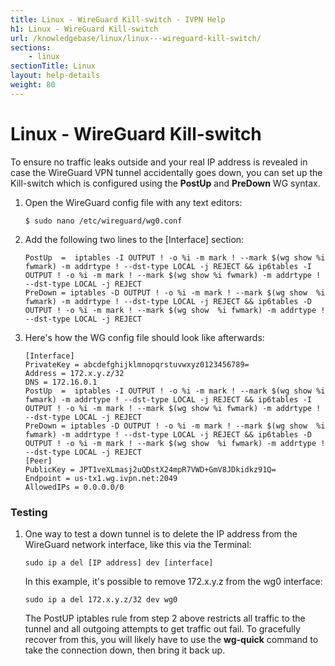 ```yaml
---
title: Linux - WireGuard Kill-switch - IVPN Help
h1: Linux - WireGuard Kill-switch
url: /knowledgebase/linux/linux---wireguard-kill-switch/
sections:
    - linux
sectionTitle: Linux
layout: help-details
weight: 80
---
```

# Linux - WireGuard Kill-switch

To ensure no traffic leaks outside and your real IP address is revealed in case the WireGuard VPN tunnel accidentally goes down, you can set up the Kill-switch which is configured using the **PostUp** and **PreDown** WG syntax.

1.  Open the WireGuard config file with any text editors:

    ```
    $ sudo nano /etc/wireguard/wg0.conf
    ```

2.  Add the following two lines to the [Interface] section:

    ```
    PostUp  =  iptables -I OUTPUT ! -o %i -m mark ! --mark $(wg show %i fwmark) -m addrtype ! --dst-type LOCAL -j REJECT && ip6tables -I OUTPUT ! -o %i -m mark ! --mark $(wg show %i fwmark) -m addrtype ! --dst-type LOCAL -j REJECT
    PreDown = iptables -D OUTPUT ! -o %i -m mark ! --mark $(wg show  %i fwmark) -m addrtype ! --dst-type LOCAL -j REJECT && ip6tables -D OUTPUT ! -o %i -m mark ! --mark $(wg show  %i fwmark) -m addrtype ! --dst-type LOCAL -j REJECT
    ```

3.  Here's how the WG config file should look like afterwards:

    ```
    [Interface]
    PrivateKey = abcdefghijklmnopqrstuvwxyz0123456789=
    Address = 172.x.y.z/32
    DNS = 172.16.0.1
    PostUp  =  iptables -I OUTPUT ! -o %i -m mark ! --mark $(wg show %i fwmark) -m addrtype ! --dst-type LOCAL -j REJECT && ip6tables -I OUTPUT ! -o %i -m mark ! --mark $(wg show %i fwmark) -m addrtype ! --dst-type LOCAL -j REJECT
    PreDown = iptables -D OUTPUT ! -o %i -m mark ! --mark $(wg show  %i fwmark) -m addrtype ! --dst-type LOCAL -j REJECT && ip6tables -D OUTPUT ! -o %i -m mark ! --mark $(wg show  %i fwmark) -m addrtype ! --dst-type LOCAL -j REJECT
    [Peer]
    PublicKey = JPT1veXLmasj2uQDstX24mpR7VWD+GmV8JDkidkz91Q=
    Endpoint = us-tx1.wg.ivpn.net:2049
    AllowedIPs = 0.0.0.0/0
    ```

### Testing

1.  One way to test a down tunnel is to delete the IP address from the WireGuard network interface, like this via the Terminal:

    ```
    sudo ip a del [IP address] dev [interface]
    ```

    In this example, it's possible to remove 172.x.y.z from the wg0 interface:

    ```
    sudo ip a del 172.x.y.z/32 dev wg0
    ```

    The PostUP iptables rule from step 2 above restricts all traffic to the tunnel and all outgoing attempts to get traffic out fail. To gracefully recover from this, you will likely have to use the **wg-quick** command to take the connection down, then bring it back up.
